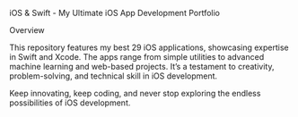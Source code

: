 iOS & Swift - My Ultimate iOS App Development Portfolio

Overview

This repository features my best 29 iOS applications, showcasing expertise in Swift and Xcode. The apps range from simple utilities to advanced machine learning and web-based projects. It’s a testament to creativity, problem-solving, and technical skill in iOS development.

Keep innovating, keep coding, and never stop exploring the endless possibilities of iOS development.